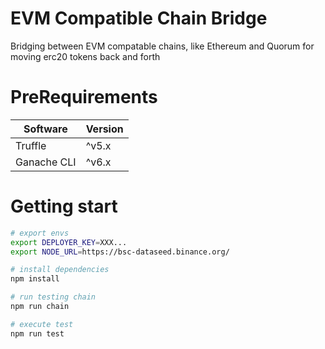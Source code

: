 # EVM Compatible Chain Bridge
Bridging between EVM compatable chains, like Ethereum and Quorum for moving erc20 tokens back and forth

# PreRequirements
|  Software  |  Version  |
| ---- | ---- |
|  Truffle  |  ^v5.x  |
|  Ganache CLI  |  ^v6.x  |

# Getting start
```bash
# export envs
export DEPLOYER_KEY=XXX...
export NODE_URL=https://bsc-dataseed.binance.org/

# install dependencies
npm install

# run testing chain
npm run chain

# execute test
npm run test
```
